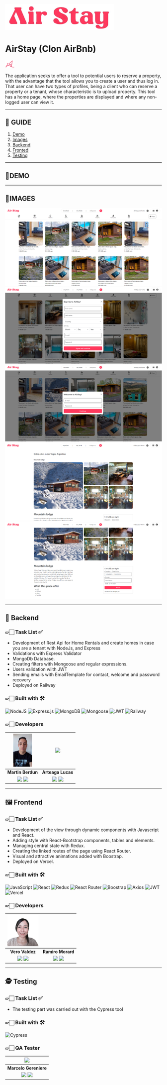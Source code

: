 <img aling="center" src="./frontend/public/Imagen de WhatsApp 2023-10-31 a las 19.57.48_61d6bbcc.jpg" width = "350"></img>

# AirStay (Clon AirBnb)

<img src="./frontend/public/Imagen de WhatsApp 2023-10-31 a las 19.57.48_3cfb8188.jpg" width="30"></img>

The application seeks to offer a tool to potential users to reserve a property, with the advantage that the tool allows you to create a user and thus log in. That user can have two types of profiles, being a client who can reserve a property or a tenant, whose characteristic is to upload property. This tool has a home page, where the properties are displayed and where any non-logged user can view it.

<hr/>

## **📑 GUIDE**

<ol>
     <li><a href="#demo">Demo</a></li>
     <li><a href="#images">Images</a></li>
     <li><a href="#backend">Backend</a></li>
     <li><a href="#fronted">Fronted</a></li>
     <li><a href="#testing">Testing</a></li>
</ol>

<hr/>

<div id="demo"> <h2><strong>🚀DEMO </strong></h2></div>
<a href="https://drive.google.com/file/d/15EPM-SeL7tsCzWE33xlqA3YJPVus6YSW/view"></a>
<hr/>

<div id="images"> <h2> <strong>📸IMAGES</strong></h2></div>

![](./frontend/public/Captura%20de%20pantalla%202023-11-01%20114137.png)
![](./frontend/public/Captura%20de%20pantalla%202023-11-01%20114211.png)
![](./frontend/public/Captura%20de%20pantalla%202023-11-01%20114229.png)
![](./frontend/public/Captura%20de%20pantalla%202023-11-01%20114246.png)
![](./frontend/public/Captura%20de%20pantalla%202023-11-01%20114258.png)

<hr/>


<div id="backend"> <h2> <strong> 💽 Backend</strong></h2></div>

### 👉🏻 Task List ✅

- Development of Rest Api for Home Rentals and create homes in case you are a tenant with NodeJs, and Express
- Validations with Express Validator
- MongoDb Database.
- Creating filters with Mongoose and regular expressions.
- Users validation wiith JWT
- Sending emails with EmailTemplate for contact, welcome and password recovery
- Deployed on Railway


### 👉🏻 Built with 🛠️

![NodeJS](https://img.shields.io/badge/Node.js-6DA55F?style=for-the-badge&logo=Node.js&logoColor=white) 
![Express.js](https://img.shields.io/badge/Express.js-%23404d59.svg?style=for-the-badge&logo=Express&logoColor=%2361DAFB) ![MongoDB](https://img.shields.io/badge/MongoDB-%234ea94b.svg?style=for-the-badge&logo=MongoDB&logoColor=white) 
![Mongoose](https://img.shields.io/badge/Mongoose-%2320232a.svg?style=for-the-badge&logo=Mongoose&logoColor=%%2361DAFB) ![JWT](https://img.shields.io/badge/JWT-blue.svg?style=for-the-badge&logo=JWT&logoColor=%blue) ![Railway](https://img.shields.io/badge/Railway-131415?style=for-the-badge&logo=railway&logoColor=white)


### 👉🏻 Developers

| <img src="./frontend/public/Imagen de WhatsApp 2023-10-31 a las 14.03.37_ee63cfb5.jpg" width=60>| <img src="./frontend/public/mi_foto.png" width=70>|
|:-:|:-:|
| **Martin Berdun**| **Arteaga Lucas**|
| <a href="https://github.com/MartinBerdun " target="_blank"><img src="https://img.shields.io/badge/github-%23121011.svg?&style=for-the-badge&logo=github&logoColor=white"/></a> <a href="https://www.linkedin.com/in/martinberdun/" target="_blank"><img src="https://img.shields.io/badge/linkedin%20-%230077B5.svg?&style=for-the-badge&logo=linkedin&logoColor=white"/></a> | <a href="https://github.com/Lucas94-17" target="_blank"><img src="https://img.shields.io/badge/github-%23121011.svg?&style=for-the-badge&logo=github&logoColor=white"/></a> <a href="https://www.linkedin.com/in/lucas-fernando-arteaga-ponssa-bb35b9238/" target="_blank"><img src="https://img.shields.io/badge/linkedin%20-%230077B5.svg?&style=for-the-badge&logo=linkedin&logoColor=white"/></a> |


<hr/>

<div id="fronted"> <h2> <strong> 🖼️ Frontend</strong></h2></div>

### 👉🏻 Task List ✅

- Development of the view through dynamic components with Javascript and React.
- Adding style with React-Bootstrap components, tables and elements.
- Managing central state with Redux.
- Creating the linked routes of the page using React Router.
- Visual and attractive animations added with Boostrap.
- Deployed on Vercel.

### 👉🏻 Built with 🛠️

![JavaScript](https://img.shields.io/badge/JavaScript-%23323330.svg?style=for-the-badge&logo=Javascript&logoColor=%23F7DF1E) ![React](https://img.shields.io/badge/React-149eca?style=for-the-badge&logo=react&logoColor=fff) ![Redux](https://img.shields.io/badge/Redux-593D88?style=for-the-badge&logo=redux&logoColor=white) ![React Router](https://img.shields.io/badge/React_Router-000?style=for-the-badge&logo=reactrouter&logoColor=fff) ![Boostrap](https://img.shields.io/badge/Bootstrap-563D7C?style=for-the-badge&logo=bootstrap&logoColor=white) ![Axios](https://img.shields.io/badge/axios-671ddf?&style=for-the-badge&logo=axios&logoColor=white) ![JWT](https://img.shields.io/badge/JWT-000000?style=for-the-badge&logo=JSON%20web%20tokens&logoColor=white) ![Vercel](https://img.shields.io/badge/vercel%20-%23000000.svg?&style=for-the-badge&logo=vercel&logoColor=white) 

### 👉🏻 Developers

| <img src="./frontend/public/Imagen de WhatsApp 2023-10-31 a las 14.08.09_854c8a55.jpg" width=100>| <img src="" width=70>|
|:-:|:-:|
| **Vero Valdez**| **Ramiro Morard**|
| <a href="https://github.com/veronicajujuy" target="_blank"><img src="https://img.shields.io/badge/github-%23121011.svg?&style=for-the-badge&logo=github&logoColor=white"/></a> <a href="https://www.linkedin.com/in/vmvaldez/ " target="_blank"><img src="https://img.shields.io/badge/linkedin%20-%230077B5.svg?&style=for-the-badge&logo=linkedin&logoColor=white"/></a> | <a href="github.com/MorardRamiro" target="_blak"><img src="https://img.shields.io/badge/github-%23121011.svg?&style=for-the-badge&logo=github&logoColor=white"/></a> <a href="linkedin.com/in/morardramiro" target="_blank"><img src="https://img.shields.io/badge/linkedin%20-%230077B5.svg?&style=for-the-badge&logo=linkedin&logoColor=white"/></a> |

<hr/>

<div id="testing"> <h2> <strong>🕵️ Testing</strong></h2></div>

### 👉🏻 Task List ✅
- The testing part was carried out with the Cypress tool

### 👉🏻 Built with 🛠️

![Cypress](https://img.shields.io/badge/Cypress-17202C?style=for-the-badge&logo=cypress&logoColor=white)

### 👉🏻 QA Tester

| <img src="./frontend/public/Sin título.png" width=120>|
|:-:|
| **Marcelo Gereniere**|
| <a href="https://github.com/marcelogere" target="_blank"><img src="https://img.shields.io/badge/github-%23121011.svg?&style=for-the-badge&logo=github&logoColor=white"/></a> <a href="" target="_blank"><img src="https://img.shields.io/badge/linkedin%20-%230077B5.svg?&style=for-the-badge&logo=linkedin&logoColor=white"/></a>|
